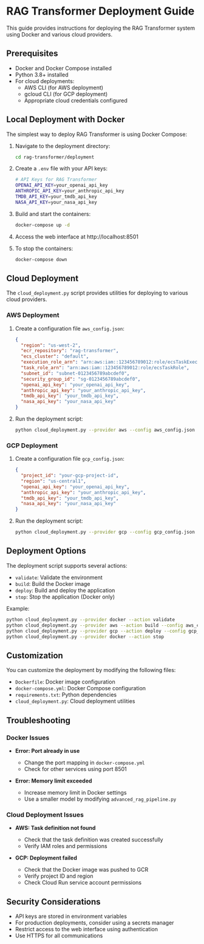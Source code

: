 # RAG Transformer Deployment Guide

This guide provides instructions for deploying the RAG Transformer system using Docker and various cloud providers.

## Prerequisites

- Docker and Docker Compose installed
- Python 3.8+ installed
- For cloud deployments:
  - AWS CLI (for AWS deployment)
  - gcloud CLI (for GCP deployment)
  - Appropriate cloud credentials configured

## Local Deployment with Docker

The simplest way to deploy RAG Transformer is using Docker Compose:

1. Navigate to the deployment directory:
   ```bash
   cd rag-transformer/deployment
   ```

2. Create a `.env` file with your API keys:
   ```bash
   # API Keys for RAG Transformer
   OPENAI_API_KEY=your_openai_api_key
   ANTHROPIC_API_KEY=your_anthropic_api_key
   TMDB_API_KEY=your_tmdb_api_key
   NASA_API_KEY=your_nasa_api_key
   ```

3. Build and start the containers:
   ```bash
   docker-compose up -d
   ```

4. Access the web interface at http://localhost:8501

5. To stop the containers:
   ```bash
   docker-compose down
   ```

## Cloud Deployment

The `cloud_deployment.py` script provides utilities for deploying to various cloud providers.

### AWS Deployment

1. Create a configuration file `aws_config.json`:
   ```json
   {
     "region": "us-west-2",
     "ecr_repository": "rag-transformer",
     "ecs_cluster": "default",
     "execution_role_arn": "arn:aws:iam::123456789012:role/ecsTaskExecutionRole",
     "task_role_arn": "arn:aws:iam::123456789012:role/ecsTaskRole",
     "subnet_id": "subnet-0123456789abcdef0",
     "security_group_id": "sg-0123456789abcdef0",
     "openai_api_key": "your_openai_api_key",
     "anthropic_api_key": "your_anthropic_api_key",
     "tmdb_api_key": "your_tmdb_api_key",
     "nasa_api_key": "your_nasa_api_key"
   }
   ```

2. Run the deployment script:
   ```bash
   python cloud_deployment.py --provider aws --config aws_config.json
   ```

### GCP Deployment

1. Create a configuration file `gcp_config.json`:
   ```json
   {
     "project_id": "your-gcp-project-id",
     "region": "us-central1",
     "openai_api_key": "your_openai_api_key",
     "anthropic_api_key": "your_anthropic_api_key",
     "tmdb_api_key": "your_tmdb_api_key",
     "nasa_api_key": "your_nasa_api_key"
   }
   ```

2. Run the deployment script:
   ```bash
   python cloud_deployment.py --provider gcp --config gcp_config.json
   ```

## Deployment Options

The deployment script supports several actions:

- `validate`: Validate the environment
- `build`: Build the Docker image
- `deploy`: Build and deploy the application
- `stop`: Stop the application (Docker only)

Example:
```bash
python cloud_deployment.py --provider docker --action validate
python cloud_deployment.py --provider aws --action build --config aws_config.json
python cloud_deployment.py --provider gcp --action deploy --config gcp_config.json
python cloud_deployment.py --provider docker --action stop
```

## Customization

You can customize the deployment by modifying the following files:

- `Dockerfile`: Docker image configuration
- `docker-compose.yml`: Docker Compose configuration
- `requirements.txt`: Python dependencies
- `cloud_deployment.py`: Cloud deployment utilities

## Troubleshooting

### Docker Issues

- **Error: Port already in use**
  - Change the port mapping in `docker-compose.yml`
  - Check for other services using port 8501

- **Error: Memory limit exceeded**
  - Increase memory limit in Docker settings
  - Use a smaller model by modifying `advanced_rag_pipeline.py`

### Cloud Deployment Issues

- **AWS: Task definition not found**
  - Check that the task definition was created successfully
  - Verify IAM roles and permissions

- **GCP: Deployment failed**
  - Check that the Docker image was pushed to GCR
  - Verify project ID and region
  - Check Cloud Run service account permissions

## Security Considerations

- API keys are stored in environment variables
- For production deployments, consider using a secrets manager
- Restrict access to the web interface using authentication
- Use HTTPS for all communications
